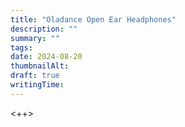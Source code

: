 ```yaml
---
title: "Oladance Open Ear Headphones"
description: ""
summary: ""
tags:
date: 2024-08-20
thumbnailAlt:
draft: true
writingTime:
---
```


<++>

